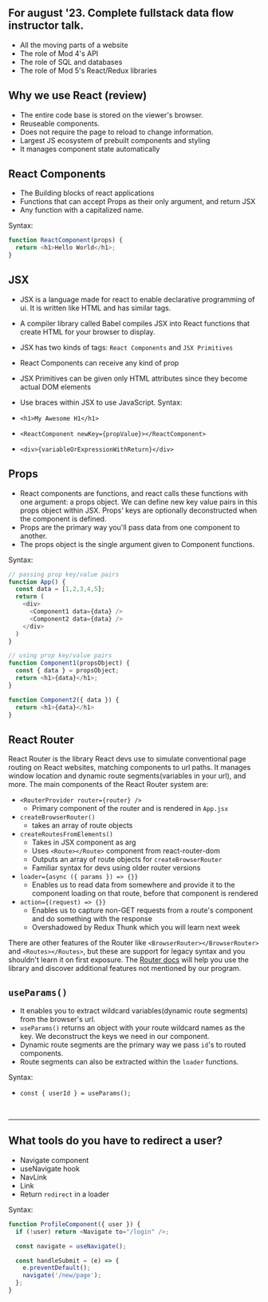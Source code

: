 ## For august '23. Complete fullstack data flow instructor talk.
- All the moving parts of a website
- The role of Mod 4's API
- The role of SQL and databases
- The role of Mod 5's React/Redux libraries

## Why we use React (review)
- The entire code base is stored on the viewer's browser.
- Reuseable components.
- Does not require the page to reload to change information.
- Largest JS ecosystem of prebuilt components and styling
- It manages component state automatically

## React Components
- The Building blocks of react applications
- Functions that can accept Props as their only argument, and return JSX
- Any function with a capitalized name.

Syntax:

```js
function ReactComponent(props) {
  return <h1>Hello World</h1>;
}
```

## JSX
- JSX is a language made for react to enable declarative programming of ui. It is written like HTML and has similar tags.
- A compiler library called Babel compiles JSX into React functions that create HTML for your browser to display.
- JSX has two kinds of tags: `React Components` and `JSX Primitives`
- React Components can receive any kind of prop
- JSX Primitives can be given only HTML attributes since they become actual DOM elements
- Use braces within JSX to use JavaScript.
Syntax:

- `<h1>My Awesome H1</h1>`
- `<ReactComponent newKey={propValue}></ReactComponent>`
- `<div>{variableOrExpressionWithReturn}</div>`

## Props
- React components are functions, and react calls these functions with one
  argument: a props object. We can define new key value pairs in this props
  object within JSX. Props' keys are optionally deconstructed when the component
  is defined.
- Props are the primary way you'll pass data from one component to another.
- The props object is the single argument given to Component functions.

Syntax:

```js
// passing prop key/value pairs
function App() {
  const data = [1,2,3,4,5];
  return (
    <div>
      <Component1 data={data} />
      <Component2 data={data} />
    </div>
  )
}

// using prop key/value pairs
function Component1(propsObject) {
  const { data } = propsObject;
  return <h1>{data}</h1>;
}

function Component2({ data }) {
  return <h1>{data}</h1>
}
```


## React Router
React Router is the library React devs use to simulate conventional page routing on React websites, matching components to url paths. It manages window location and dynamic route segments(variables in your url), and more. The main components of the React Router system are:
- `<RouterProvider router={router} />`
  - Primary component of the router and is rendered in `App.jsx`
- `createBrowserRouter()`
  - takes an array of route objects
- `createRoutesFromElements()`
  - Takes in JSX component as arg
  - Uses `<Route></Route>` component from react-router-dom
  - Outputs an array of route objects for `createBrowserRouter`
  - Familiar syntax for devs using older router versions
- `loader={async ({ params }) => {}}`
  - Enables us to read data from somewhere and provide it to the component loading on that route, before that component is rendered
- `action={(request) => {}}`
  - Enables us to capture non-GET requests from a route's component and do something with the response
  - Overshadowed by Redux Thunk which you will learn next week

There are other features of the Router like `<BrowserRouter></BrowserRouter>` and `<Routes></Routes>`, but these are support for legacy syntax and you shouldn't learn it on first exposure. The [Router docs](https://reactrouter.com/en/main/start/concepts) will help you use the library and discover additional features not mentioned by our program.


## `useParams()`

- It enables you to extract wildcard variables(dynamic route segments) from the browser's url.
- `useParams()` returns an object with your route wildcard names as the key. We deconstruct the keys we need in our component.
- Dynamic route segments are the primary way we pass `id`'s to routed components.
- Route segments can also be extracted within the `loader` functions.

Syntax:

- `const { userId } = useParams();`


<br>
<hr>

## What tools do you have to redirect a user?

- Navigate component
- useNavigate hook
- NavLink
- Link
- Return `redirect` in a loader

Syntax:

```js
function ProfileComponent({ user }) {
  if (!user) return <Navigate to="/login" />;

  const navigate = useNavigate();

  const handleSubmit = (e) => {
    e.preventDefault();
    navigate('/new/page');
  };
}
```